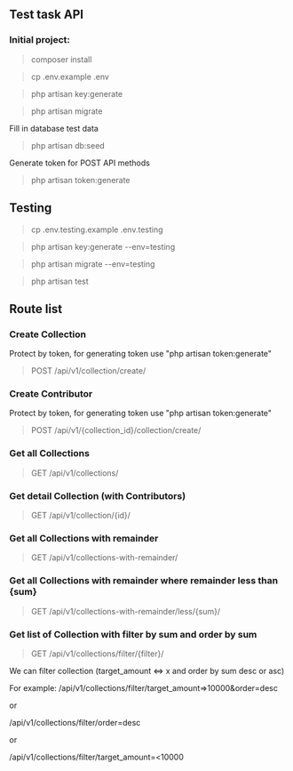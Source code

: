 
## Test task API

### Initial project:
>composer install

>cp .env.example .env

>php artisan key:generate

>php artisan migrate

Fill in database test data

>php artisan db:seed

Generate token for POST API methods

>php artisan token:generate

## Testing

> cp .env.testing.example .env.testing
 
> php artisan key:generate --env=testing

> php artisan migrate --env=testing

>php artisan test 

## Route list

### Create Collection
Protect by token, for generating token use "php artisan token:generate"
> POST /api/v1/collection/create/

### Create Contributor
Protect by token, for generating token use "php artisan token:generate"
> POST /api/v1/{collection_id}/collection/create/

### Get all Collections
> GET /api/v1/collections/

### Get detail Collection (with Contributors)
> GET /api/v1/collection/{id}/

### Get all Collections with remainder
> GET /api/v1/collections-with-remainder/

### Get all Collections with remainder where remainder less than {sum}
> GET /api/v1/collections-with-remainder/less/{sum}/

### Get list of Collection with filter by sum and order by sum
> GET /api/v1/collections/filter/{filter}/

We can filter collection (target_amount <=> x and order by sum desc or asc)

For example: /api/v1/collections/filter/target_amount=>10000&order=desc

or

/api/v1/collections/filter/order=desc

or

/api/v1/collections/filter/target_amount=<10000

